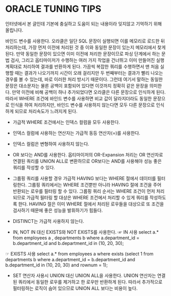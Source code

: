 # ORACLE TUNING TIPS

인터넷에서 본 글인데 기본에 충실하고 도움이 되는 내용이라 잊지않고 기억하기 위해 올립니다.


바인드 변수를 사용한다.
오라클은 일단 SQL 문장이 실행되면 이를 메모리로 로드한 뒤 처리하는데, 가장 먼저 이전에 처리된 것 중 이와 동일한 문장이 있는지 메모리에서 찾게된다. 만약 동일한 문장이 있으면 이미 이전에 처리한 문장이므로 파싱 단계에서 하는 문법 검사, 그리고 옵티마이저가 수행하는 여러 가지 작업을 건너뛰고 이미 만들어진 실행계획대로 처리하여 결과를 반환하게 된다. 가끔씩 복잡한 쿼리를 수행하면서 맨 처음 실행할 때는 결과가 나오기까지 시간이 오래 걸리지만 두 번째부터는 결과가 빨리 나오는 경우를 볼 수 있는데, 바로 이러한 처리 방시기 때문이다.
그런데 여기서 말하는 동일한 문장은 대소문자는 물론 공백이 포함되어 있다면 이것까지 정확히 같은 문장을 의미한다. 만약 이전에 비해 공백이 하나 추가되었다면 오라클은 다른 문장으로 인식하게 된다. 따라서 WHERE 조건에 바인드 변수를 사용하면 비교 값이 달라지더라도 동일한 문장으로 인식을 하여 처리하지만, 바인드 변수를 사용하지 않는다면 모두 다른 문장으로 인식하게 되므로 처리속도가 느려지게 된다.

- 가급적 WHERE 조건에서는 인덱스 컬럼을 모두 사용한다.

- 인덱스 컬럼에 사용하는 연산자는 가급적 동등 연산자(=)를 사용한다.

- 인덱스 컬럼은 변형하여 사용하지 않는다.

- OR 보다는 AND를 사용한다.
옵티마이저의 OR-Expansion 처리는 OR 연산자로 연결된 쿼리를 UNION ALL로 변환하므로 OR보다는 AND를 사용해야 성능 좋은 쿼리를 작성할 수 있다.

- 그룹핑 쿼리를 사용할 경우 가급적 HAVING 보다는 WHERE  절에서 데이터를 필터링한다.
그룹핑 쿼리에서는 WHERE 조건뿐만 아니라 HAVING 절에 조건을 주어 반환되는 로우를 필터링 할 수 있다. 그룹핑 쿼리 순서는 WHERE 조건이 먼저 처리되므로 가급적 필터링 할 대상은 WHERE 조건에서 처리할 수 있게 쿼리를 작성하도록 한다. HAVING 절은 이미 WHERE 절에서 처리된 로우들을 대상으로 또 조건을 검사하기 때문에 좋은 성능을 발휘하기가 힘들다.

- DISTINCT는 가급적 사용하지 않는다.

- IN, NOT IN 대신 EXISTS와 NOT EXISTS를 사용한다.
☞ IN 사용
select a.*
  from employees a
     , departments b
 where a.department_id = b.department_id
   and b.department_id in (10, 20, 30);

☞ EXISTS 사용
select a.*
  from employees a
 where exists (select 1
                 from departments b
                where a.department_id = b.department_id
                  and b.department_id in (10, 20, 30)
                  and rownum = 1);

- SET 연산자 사용시 UNION 대신 UNION ALL을 사용한다.
UNION 연산자는 연결된 쿼리에서 동일한 로우를 제거하고 한 로우만 반환하게 된다. 따라서 추가적으로 필터링하는 로직이 숨어 있으므로 UNION ALL 보다는 비용이 높다.
